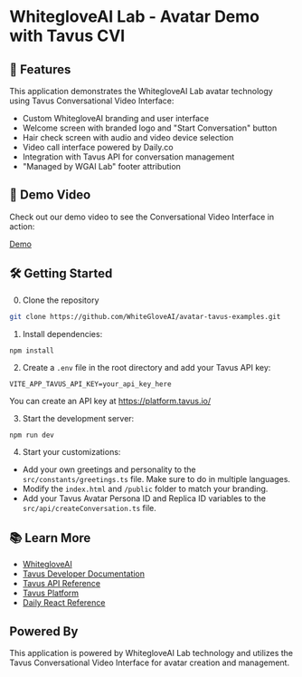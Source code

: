 # WhitegloveAI Lab - Avatar Demo with Tavus CVI

## 🚀 Features

This application demonstrates the WhitegloveAI Lab avatar technology using Tavus Conversational Video Interface:
- Custom WhitegloveAI branding and user interface
- Welcome screen with branded logo and "Start Conversation" button
- Hair check screen with audio and video device selection
- Video call interface powered by Daily.co
- Integration with Tavus API for conversation management
- "Managed by WGAI Lab" footer attribution

## 🎥 Demo Video

Check out our demo video to see the Conversational Video Interface in action:

[Demo](https://avatar.labs.whitegloveai.com)

## 🛠 Getting Started
0. Clone the repository
```sh
git clone https://github.com/WhiteGloveAI/avatar-tavus-examples.git
```

1. Install dependencies:
```sh
npm install
```

2. Create a `.env` file in the root directory and add your Tavus API key:
```
VITE_APP_TAVUS_API_KEY=your_api_key_here
```
You can create an API key at https://platform.tavus.io/

3. Start the development server:
```
npm run dev
```

4. Start your customizations:
- Add your own greetings and personality to the `src/constants/greetings.ts` file. Make sure to do in multiple languages.
- Modify the `index.html`  and `/public` folder to match your branding.
- Add your Tavus Avatar Persona ID and Replica ID variables to the `src/api/createConversation.ts` file.

## 📚 Learn More

- [WhitegloveAI](https://whitegloveai.com)
- [Tavus Developer Documentation](https://docs.tavus.io/)
- [Tavus API Reference](https://docs.tavus.io/api-reference/)
- [Tavus Platform](https://platform.tavus.io/)
- [Daily React Reference](https://docs.daily.co/reference/daily-react)

## Powered By

This application is powered by WhitegloveAI Lab technology and utilizes the Tavus Conversational Video Interface for avatar creation and management.
